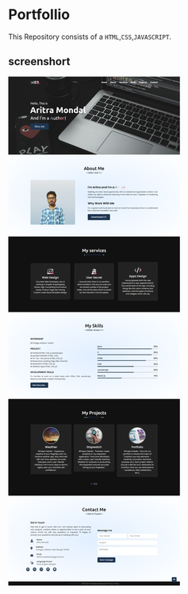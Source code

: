 # Portfollio

This Repository consists of a `HTML`,`CSS`,`JAVASCRIPT`.
## screenshort

<img src="./screenshort.png" alt="screenshort" />